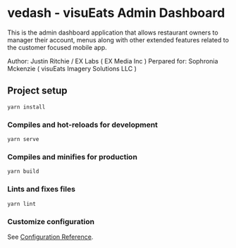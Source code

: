 # vedash - visuEats Admin Dashboard

This is the admin dashboard application that allows restaurant owners to manager their account, menus along with other extended features related to the customer focused mobile app.

Author: Justin Ritchie / EX Labs ( EX Media Inc )
Perpared for: Sophronia Mckenzie ( visuEats Imagery Solutions LLC )

## Project setup
```
yarn install
```

### Compiles and hot-reloads for development
```
yarn serve
```

### Compiles and minifies for production
```
yarn build
```

### Lints and fixes files
```
yarn lint
```

### Customize configuration
See [Configuration Reference](https://cli.vuejs.org/config/).
